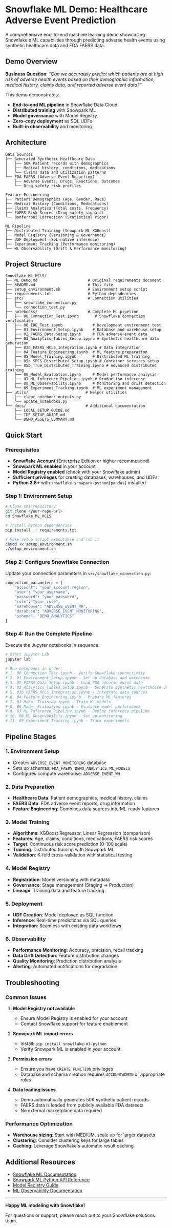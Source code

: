 # Snowflake ML Demo: Healthcare Adverse Event Prediction

A comprehensive end-to-end machine learning demo showcasing Snowflake's ML capabilities through predicting adverse health events using synthetic healthcare data and FDA FAERS data.

## Demo Overview

**Business Question**: *"Can we accurately predict which patients are at high risk of adverse health events based on their demographic information, medical history, claims data, and reported adverse event data?"*

This demo demonstrates:
- **End-to-end ML pipeline** in Snowflake Data Cloud
- **Distributed training** with Snowpark ML
- **Model governance** with Model Registry
- **Zero-copy deployment** as SQL UDFs
- **Built-in observability** and monitoring

## Architecture

```
Data Sources
├── Generated Synthetic Healthcare Data
│   ├── 50K Patient records with demographics
│   ├── Medical history, conditions, medications
│   └── Claims data and utilization patterns
└── FDA FAERS (Adverse Event Reporting)
    ├── Adverse Events, Drugs, Reactions, Outcomes
    └── Drug safety risk profiles

Feature Engineering
├── Patient Demographics (Age, Gender, Race)
├── Medical History (Conditions, Medications)
├── Claims Analytics (Total costs, Frequency)
├── FAERS Risk Scores (Drug safety signals)
└── Bonferroni Correction (Statistical rigor)

ML Pipeline
├── Distributed Training (Snowpark ML XGBoost)
├── Model Registry (Versioning & Governance)
├── UDF Deployment (SQL-native inference)
├── Experiment Tracking (Performance monitoring)
└── ML Observability (Drift & Performance monitoring)
```

## Project Structure

```
Snowflake_ML_HCLS/
├── ML Demo.md                      # Original requirements document
├── README.md                       # This file
├── setup_environment.sh            # Environment setup script
├── requirements.txt                # Python dependencies
├── src/                            # Connection utilities
│   ├── snowflake_connection.py
│   └── connection_test.py
├── notebooks/                      # Complete ML pipeline
│   ├── 00_Connection_Test.ipynb       # Snowflake connection verification
│   ├── 00_IDE_Test.ipynb             # Development environment test
│   ├── 01_Environment_Setup.ipynb    # Database and warehouse setup
│   ├── 02_FAERS_Data_Setup.ipynb     # FDA adverse event data
│   ├── 03_Analytics_Tables_Setup.ipynb # Synthetic healthcare data generation
│   ├── 03b_FAERS_HCLS_Integration.ipynb # Data integration
│   ├── 04_Feature_Engineering.ipynb  # ML feature preparation
│   ├── 05_Model_Training.ipynb       # Distributed ML training
│   ├── 05a_SPCS_Distributed_Setup.ipynb # Container services setup
│   ├── 05b_True_Distributed_Training.ipynb # Advanced distributed training
│   ├── 06_Model_Evaluation.ipynb     # Model performance analysis
│   ├── 07_ML_Inference_Pipeline.ipynb # Production inference
│   ├── 08_ML_Observability.ipynb     # Monitoring and drift detection
│   └── 09_Experiment_Tracking.ipynb  # ML experiment management
├── utils/                         # Helper utilities
│   ├── clear_notebook_outputs.py
│   └── update_notebooks.py
└── docs/                          # Additional documentation
    ├── LOCAL_SETUP_GUIDE.md
    ├── IDE_SETUP_GUIDE.md
    └── DEMO_ASSETS_SUMMARY.md
```

## Quick Start

### Prerequisites

- **Snowflake Account** (Enterprise Edition or higher recommended)
- **Snowpark ML enabled** in your account
- **Model Registry enabled** (check with your Snowflake admin)
- **Sufficient privileges** for creating databases, warehouses, and UDFs
- **Python 3.8+** with `snowflake-snowpark-python[pandas]` installed

### Step 1: Environment Setup

```bash
# Clone the repository
git clone <your-repo-url>
cd Snowflake_ML_HCLS

# Install Python dependencies
pip install -r requirements.txt

# Make setup script executable and run it
chmod +x setup_environment.sh
./setup_environment.sh
```

### Step 2: Configure Snowflake Connection

Update your connection parameters in `src/snowflake_connection.py`:

```python
connection_parameters = {
    "account": "your_account.region",
    "user": "your_username",
    "password": "your_password",
    "role": "your_role",
    "warehouse": "ADVERSE_EVENT_WH",
    "database": "ADVERSE_EVENT_MONITORING",
    "schema": "DEMO_ANALYTICS"
}
```

### Step 4: Run the Complete Pipeline

Execute the Jupyter notebooks in sequence:

```bash
# Start Jupyter Lab
jupyter lab

# Run notebooks in order:
# 1. 00_Connection_Test.ipynb - Verify Snowflake connectivity
# 2. 01_Environment_Setup.ipynb - Set up database and warehouse
# 3. 02_FAERS_Data_Setup.ipynb - Load FDA adverse event data
# 4. 03_Analytics_Tables_Setup.ipynb - Generate synthetic healthcare data
# 5. 03b_FAERS_HCLS_Integration.ipynb - Integrate data sources
# 6. 04_Feature_Engineering.ipynb - Prepare ML features
# 7. 05_Model_Training.ipynb - Train ML models
# 8. 06_Model_Evaluation.ipynb - Evaluate model performance
# 9. 07_ML_Inference_Pipeline.ipynb - Deploy inference pipeline
# 10. 08_ML_Observability.ipynb - Set up monitoring
# 11. 09_Experiment_Tracking.ipynb - Track experiments
```

## Pipeline Stages

### 1. Environment Setup
- Creates `ADVERSE_EVENT_MONITORING` database
- Sets up schemas: `FDA_FAERS`, `DEMO_ANALYTICS`, `ML_MODELS`
- Configures compute warehouse: `ADVERSE_EVENT_WH`

### 2. Data Preparation
- **Healthcare Data**: Patient demographics, medical history, claims
- **FAERS Data**: FDA adverse event reports, drug information
- **Feature Engineering**: Combines data sources into ML-ready features

### 3. Model Training
- **Algorithms**: XGBoost Regressor, Linear Regression (comparison)
- **Features**: Age, claims, conditions, medications, FAERS risk scores
- **Target**: Continuous risk score prediction (0-100 scale)
- **Training**: Distributed training with Snowpark ML
- **Validation**: K-fold cross-validation with statistical testing

### 4. Model Registry
- **Registration**: Model versioning with metadata
- **Governance**: Stage management (Staging → Production)
- **Lineage**: Training data and feature tracking

### 5. Deployment
- **UDF Creation**: Model deployed as SQL function
- **Inference**: Real-time predictions via SQL queries
- **Integration**: Seamless with existing data workflows

### 6. Observability
- **Performance Monitoring**: Accuracy, precision, recall tracking
- **Data Drift Detection**: Feature distribution changes
- **Quality Monitoring**: Prediction distribution analysis
- **Alerting**: Automated notifications for degradation

## Troubleshooting

### Common Issues

1. **Model Registry not available**
   - Ensure Model Registry is enabled for your account
   - Contact Snowflake support for feature enablement

2. **Snowpark ML import errors**
   - Install: `pip install snowflake-ml-python`
   - Verify Snowpark ML is enabled in your account

3. **Permission errors**
   - Ensure you have `CREATE FUNCTION` privileges
   - Database and schema creation requires `ACCOUNTADMIN` or appropriate roles

4. **Data loading issues**
   - Demo automatically generates 50K synthetic patient records
   - FAERS data is loaded from publicly available FDA datasets
   - No external marketplace data required

### Performance Optimization

- **Warehouse sizing**: Start with MEDIUM, scale up for larger datasets
- **Clustering**: Consider clustering keys for large tables
- **Caching**: Leverage Snowflake's automatic result caching


## Additional Resources

- [Snowflake ML Documentation](https://docs.snowflake.com/en/developer-guide/snowpark-ml/index)
- [Snowpark ML Python API Reference](https://docs.snowflake.com/en/developer-guide/snowpark-ml/snowpark-ml-mlops)
- [Model Registry Guide](https://docs.snowflake.com/en/developer-guide/snowpark-ml/snowpark-ml-mlops-model-registry)
- [ML Observability Documentation](https://docs.snowflake.com/en/user-guide/ml-powered-functions#model-monitoring)

---

**Happy ML modeling with Snowflake!**

For questions or support, please reach out to your Snowflake solutions team. 